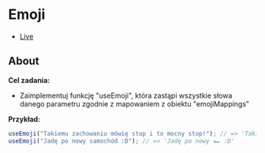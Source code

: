 # Emoji

- [Live](https://onion-kamil.github.io/js-training/emoji/)

## About

**Cel zadania:**

- Zaimplementuj funkcję "useEmoji", która zastąpi wszystkie słowa danego parametru zgodnie z mapowaniem z obiektu "emojiMappings"

**Przykład:**

```javascript
useEmoji("Takiemu zachowaniu mówię stop i to mocny stop!"); // => 'Takiemu zachowaniu mówię 🚫 i to mocny 🚫!';
useEmoji("Jadę po nowy samochód :D"); // => 'Jadę po nowy 🏎 :D'
```
